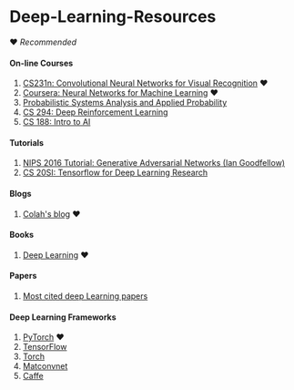 # Deep-Learning-Resources
:heart: *Recommended*
#### On-line Courses
1. [CS231n: Convolutional Neural Networks for Visual Recognition](http://cs231n.stanford.edu/) :heart:
1. [Coursera: Neural Networks for Machine Learning](https://www.coursera.org/learn/neural-networks/home/welcome) :heart:
1. [Probabilistic Systems Analysis and Applied Probability](https://ocw.mit.edu/courses/electrical-engineering-and-computer-science/6-041-probabilistic-systems-analysis-and-applied-probability-fall-2010/video-lectures/)
1. [CS 294: Deep Reinforcement Learning](http://rll.berkeley.edu/deeprlcourse/)
1. [CS 188: Intro to AI](http://ai.berkeley.edu/home.html)

#### Tutorials
1. [NIPS 2016 Tutorial: Generative Adversarial Networks (Ian Goodfellow)](https://arxiv.org/abs/1701.00160)
1. [CS 20SI: Tensorflow for Deep Learning Research](http://web.stanford.edu/class/cs20si/index.html)

#### Blogs
1. [Colah's blog](http://colah.github.io/) :heart:

#### Books
1. [Deep Learning](http://www.deeplearningbook.org/) :heart:

#### Papers
1. [Most cited deep Learning papers](https://github.com/terryum/awesome-deep-learning-papers)

#### Deep Learning Frameworks
1. [PyTorch](http://pytorch.org/) :heart:
1. [TensorFlow](https://www.tensorflow.org/)
1. [Torch](http://torch.ch/)
1. [Matconvnet](http://www.vlfeat.org/matconvnet/)
1. [Caffe](http://caffe.berkeleyvision.org/)
